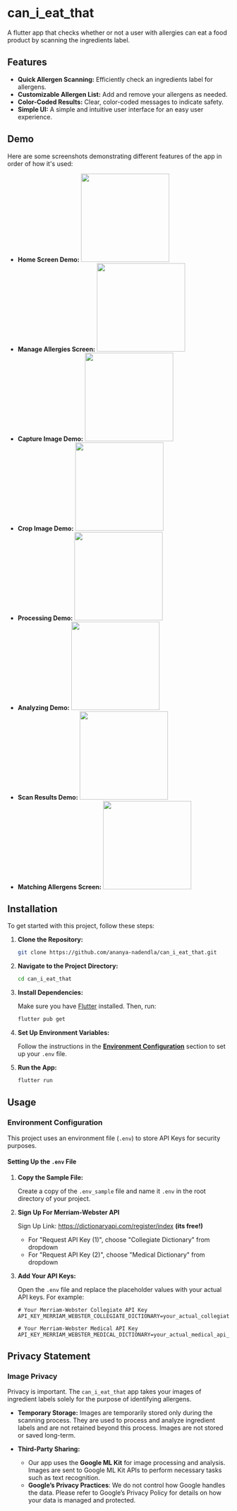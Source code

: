 # can_i_eat_that

A flutter app that checks whether or not a user with allergies can eat a food product by scanning the ingredients label.

## Features

- **Quick Allergen Scanning:** Efficiently check an ingredients label for allergens.
- **Customizable Allergen List:** Add and remove your allergens as needed.
- **Color-Coded Results:** Clear, color-coded messages to indicate safety.
- **Simple UI:** A simple and intuitive user interface for an easy user experience.

## Demo

Here are some screenshots demonstrating different features of the app in order of how it's used:

- **Home Screen Demo:** <img src="assets/screens/home_screen_demo.JPG" width="200" />
- **Manage Allergies Screen:** <img src="assets/screens/manage_allergies_screen.JPG" width="200" />
- **Capture Image Demo:** <img src="assets/screens/capture_image_demo.JPG" width="200" />
- **Crop Image Demo:** <img src="assets/screens/crop_image_demo.JPG" width="200" />
- **Processing Demo:** <img src="assets/screens/processing_demo.JPG" width="200" />
- **Analyzing Demo:** <img src="assets/screens/analyzing_demo.JPG" width="200" />
- **Scan Results Demo:** <img src="assets/screens/scan_results_demo.JPG" width="200" />
- **Matching Allergens Screen:** <img src="assets/screens/matching_allergens_screen.JPG" width="200" />


## Installation

To get started with this project, follow these steps:

1. **Clone the Repository:**

   ```bash
   git clone https://github.com/ananya-nadendla/can_i_eat_that.git
   ```

2. **Navigate to the Project Directory:**

   ```bash
   cd can_i_eat_that
   ```

3. **Install Dependencies:**

   Make sure you have [Flutter](https://flutter.dev/docs/get-started/install) installed. Then, run:

   ```bash
   flutter pub get
   ```

4. **Set Up Environment Variables:**

   Follow the instructions in the [**Environment Configuration**](#environment-configuration) section to set up your `.env` file.

5. **Run the App:**

   ```bash
   flutter run
   ```

## Usage
### Environment Configuration

This project uses an environment file (`.env`) to store API Keys for security purposes.

#### Setting Up the `.env` File

1. **Copy the Sample File:**

   Create a copy of the `.env_sample` file and name it `.env` in the root directory of your project.

2.  **Sign Up For Merriam-Webster API**

    Sign Up Link: https://dictionaryapi.com/register/index **(its free!)**
    - For "Request API Key (1)", choose "Collegiate Dictionary" from dropdown
    - For "Request API Key (2)", choose "Medical Dictionary" from dropdown


4. **Add Your API Keys:**

   Open the `.env` file and replace the placeholder values with your actual API keys. For example:

   ```plaintext
   # Your Merriam-Webster Collegiate API Key
   API_KEY_MERRIAM_WEBSTER_COLLEGIATE_DICTIONARY=your_actual_collegiate_api_key

   # Your Merriam-Webster Medical API Key
   API_KEY_MERRIAM_WEBSTER_MEDICAL_DICTIONARY=your_actual_medical_api_key

## Privacy Statement

### Image Privacy

Privacy is important. The `can_i_eat_that` app takes your images of ingredient labels solely for the purpose of identifying allergens. 

- **Temporary Storage:** Images are temporarily stored only during the scanning process. They are used to process and analyze ingredient labels and are not retained beyond this process. Images are not stored or saved long-term. 

- **Third-Party Sharing:** 
   - Our app uses the **Google ML Kit** for image processing and analysis. Images are sent to Google ML Kit APIs to perform necessary tasks such as text recognition.
   - **Google’s Privacy Practices**: We do not control how Google handles the data. Please refer to Google’s Privacy Policy for details on how your data is managed and protected.
